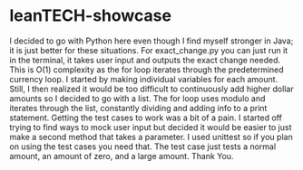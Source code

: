 # leanTECH-showcase
I decided to go with Python here even though I find myself stronger in Java; it is just better for these situations. For exact_change.py you can just run it in the terminal, it takes user input and outputs the exact change needed. This is O(1) complexity as the for loop iterates through the predetermined currency loop. I started by making individual variables for each amount. Still, I then realized it would be too difficult to continuously add higher dollar amounts so I decided to go with a list. The for loop uses modulo and iterates through the list, constantly dividing and adding info to a print statement. Getting the test cases to work was a bit of a pain. I started off trying to find ways to mock user input but decided it would be easier to just make a second method that takes a parameter. I used unittest so if you plan on using the test cases you need that. The test case just tests a normal amount, an amount of zero, and a large amount. Thank You.
